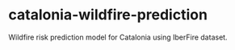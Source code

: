 # catalonia-wildfire-prediction

Wildfire risk prediction model for Catalonia using IberFire dataset.
